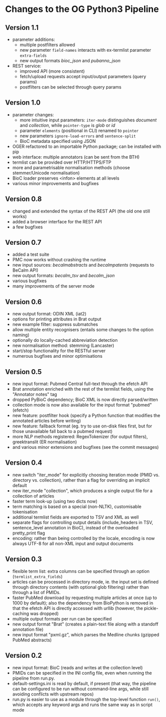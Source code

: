 # Changes to the OG Python3 Pipeline

## Version 1.1

- parameter additions:
  * multiple postfilters allowed
  * new parameter `field-names` interacts with ex-termlist parameter `extra-fields`
  * new output formats *bioc_json* and *pubanno_json*
- REST service:
  * improved API (more consistent)
  * fetch/upload requests accept input/output parameters (query params)
  * postfilters can be selected through query params


## Version 1.0

- parameter changes:
  * more intuitive input parameters: `iter-mode` distinguishes *document* and *collection*, while `pointer-type` is *glob* or *id*
  * parameter `elements` (positional in CLI) renamed to `pointer`
  * new parameters `ignore-load-errors` and `sentence-split`
  * BioC metadata specified using JSON
- OGER refactored to an importable Python package; can be installed with pip
- web interface: multiple annotators (can be sent from the BTH)
- termlist can be provided over HTTP/HTTPS/FTP
- more and parametrisable normalisation methods (choose stemmer/Unicode normalisation)
- BioC loader preserves \<infon\> elements at all levels
- various minor improvements and bugfixes


## Version 0.8

- changed and extended the syntax of the REST API (the old one still works)
- added a browser interface for the REST API
- a few bugfixes


## Version 0.7

- added a test suite
- PMC now works without crashing the runtime
- new input sources: *becalmabstracts* and *becalmpatents* (requests to BeCalm API)
- new output formats: *becalm_tsv* and *becalm_json*
- various bugfixes
- many improvements of the server mode


## Version 0.6

- new output format: ODIN XML (iat2)
- options for printing attributes in Brat output
- new example filter: suppress submatches
- allow multiple entity recognisers (entails some changes to the option naming)
- optionally do locally-cached abbreviation detection
- new normalisation method: stemming (Lancaster)
- start/stop functionality for the RESTful server
- numerous bugfixes and minor optimisations


## Version 0.5

- new input format: Pubmed Central full-text through the efetch API
- Brat annotation enriched with the rest of the termlist fields, using the "Annotator notes" tag
- dropped PyBioC dependency; BioC XML is now directly parsed/written
- collection mode is now also available for the input format "pubmed" (efetch)
- new feature: postfilter hook (specify a Python function that modifies the annotated articles before writing)
- new feature: fallback format (eg. try to use on-disk files first, but for those unavailable fall back to a pubmed request)
- more NLP methods registered: RegexTokenizer (for output filters), greektranslit (ER normalisation)
- and various minor extensions and bugfixes (see the commit messages)


## Version 0.4

- new switch "iter_mode" for explicitly choosing iteration mode (PMID vs. directory vs. collection), rather than a flag for overriding an implicit default
- new iter_mode "collection", which produces a single output file for a collection of articles
- faster term look-up (using two dicts now)
- term matching is based on a special (non-NLTK), customisable tokenisation
- additional termlist fields are exported to TSV and XML as well
- separate flags for controlling output details (include\_headers in TSV, sentence_level annotation in BioC), instead of the overloaded pretty\_print flag
- encoding: rather than being controlled by the locale, encoding is now always UTF-8 for all non-XML input and output documents


## Version 0.3

- flexible term list: extra columns can be specified through an option (`termlist_extra_fields`)
- articles can be processed in directory mode, ie. the input set is defined through directory contents (with optional glob filtering) rather than through a list of PMIDs.
- faster PubMed download by requesting multiple articles at once (up to 1000 by default); also the dependency from BioPython is removed in that the efetch API is directly accessed with urllib (however, the pickle-caching was dropped)
- multiple output formats per run can be specified
- new output format "Brat" (creates a plain-text file along with a standoff annotation file)
- new input format "pxml.gz", which parses the Medline chunks (gzipped PubMed abstracts)


## Version 0.2

- new input format: BioC (reads and writes at the collection level)
- PMIDs can be specified in the INI config file, even when running the pipeline from run.py.
- default-settings.ini is read by default, if present (that way, the pipeline can be configured to be run without command-line args, while still avoiding conflicts with upstream repos)
- run.py is easier to use as a module through the top-level function `run()`, which accepts any keyword args and runs the same way as in script mode
